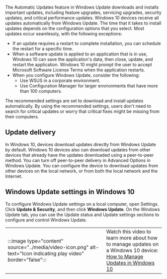 The Automatic Updates feature in Windows Update downloads and installs important updates, including feature upgrades, servicing upgrades, security updates, and critical performance updates. Windows 10 devices receive all updates automatically from Windows Update. The time that it takes to install updates depends on the configuration options that you select. Most updates occur seamlessly, with the following exceptions:

- If an update requires a restart to complete installation, you can schedule the restart for a specific time.
- When a software update is applied to an application that is in use, Windows 10 can save the application's data, then close, update, and restart the application. Windows 10 might prompt the user to accept Microsoft Software License Terms when the application restarts.
- When you configure Windows Update, consider the following:
  - Use WSUS in a corporate environment.
  - Use Configuration Manager for larger environments that have more than 100 computers.

The recommended settings are set to download and install updates automatically. By using the recommended settings, users don't need to search for critical updates or worry that critical fixes might be missing from their computers.

## Update delivery

In Windows 10, devices download updates directly from Windows Update by default. Windows 10 devices also can download updates from other devices that already have the updates downloaded using a peer-to-peer method. You can turn off peer-to-peer delivery in Advanced Options in Windows Update. You can configure the device to download updates from other devices on the local network, or from both the local network and the Internet.

## Windows Update settings in Windows 10

To configure Windows Update settings on a local computer, open Settings. Click **Update &amp; Security**, and then click **Windows Update**. On the Windows Update tab, you can use the Update status and Update settings sections to configure and control Windows Update.

|||
| :--- | :--- |
| :::image type="content" source="../media/video-icon.png" alt-text="Icon indicating play video" border="false":::| Watch this video to learn more about how to manage updates on a Windows 10 device:<br/>[How to Manage Updates in Windows 10](https://www.youtube.com/watch?v=ZsPRcG16cok)|
